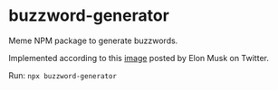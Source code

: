 # buzzword-generator

Meme NPM package to generate buzzwords.

Implemented according to this [image](https://twitter.com/elonmusk/status/1632578926936571904/photo/1) posted by Elon Musk on Twitter.

Run:
`npx buzzword-generator`
